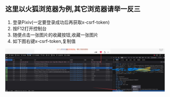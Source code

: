 
## 这里以火狐浏览器为例,其它浏览器请举一反三

1. 登录Pixiv(一定要登录成功后再获取x-csrf-token)
2. 按F12打开控制台
3. 随便点击一张图片的收藏按钮,收藏一张图片
4. 如下图右键x-csrf-token,复制值

![获取x-csrf-token](x-csrf-token.jpg)
